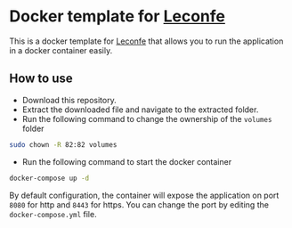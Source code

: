 # Docker template for [Leconfe](https://leconfe.com)
This is a docker template for [Leconfe](https://leconfe.com) that allows you to run the application in a docker container easily.


## How to use

- Download this repository.
- Extract the downloaded file and navigate to the extracted folder.
- Run the following command to change the ownership of the `volumes` folder
```bash
sudo chown -R 82:82 volumes
```
- Run the following command to start the docker container
```bash
docker-compose up -d
```

By default configuration, the container will expose the application on port `8080` for http and `8443` for https. You can change the port by editing the `docker-compose.yml` file.

